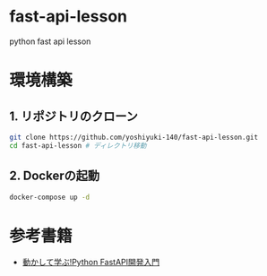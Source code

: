 # fast-api-lesson
python fast api lesson

# 環境構築

## 1. リポジトリのクローン

```bash
git clone https://github.com/yoshiyuki-140/fast-api-lesson.git
cd fast-api-lesson # ディレクトリ移動
```

## 2. Dockerの起動

```bash
docker-compose up -d
```


# 参考書籍 

- [動かして学ぶ!Python FastAPI開発入門](https://ndlsearch.ndl.go.jp/books/R100000002-I032848914)
